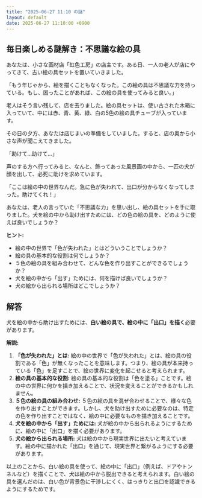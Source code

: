 ```yaml
---
title: "2025-06-27 11:10 の謎"
layout: default
date: 2025-06-27 11:10:00 +0900
---
```

## 毎日楽しめる謎解き：不思議な絵の具

あなたは、小さな画材店「虹色工房」の店主です。ある日、一人の老人が店にやってきて、古い絵の具セットを置いていきました。

「もう年じゃから、絵を描くこともなくなった。この絵の具は不思議な力を持っている。もし、困ったことがあれば、この絵の具を使ってみると良い。」

老人はそう言い残して、店を去りました。絵の具セットは、使い古された木箱に入っていて、中には赤、青、黄、緑、白の5色の絵の具チューブが入っています。

その日の夕方、あなたは店じまいの準備をしていました。すると、店の奥から小さな声が聞こえてきました。

「助けて…助けて…」

声のする方へ行ってみると、なんと、飾ってあった風景画の中から、一匹の犬が顔を出して、必死に助けを求めています。

「ここは絵の中の世界なんだ。急に色が失われて、出口が分からなくなってしまった。助けてくれ！」

あなたは、老人の言っていた「不思議な力」を思い出し、絵の具セットを手に取りました。犬を絵の中から助け出すためには、どの色の絵の具を、どのように使えば良いでしょうか？

**ヒント:**

*   絵の中の世界で「色が失われた」とはどういうことでしょうか？
*   絵の具の基本的な役割は何でしょうか？
*   ５色の絵の具を組み合わせて、どんな色を作り出すことができるでしょうか？
*   犬を絵の中から「出す」ためには、何を描けば良いでしょうか？
*   犬の絵から出られる場所はどこでしょうか？

## 解答

犬を絵の中から助け出すためには、**白い絵の具で、絵の中に「出口」を描く**必要があります。

**解説:**

1.  **「色が失われた」とは:** 絵の中の世界で「色が失われた」とは、絵の具の役割である「色」が無くなったことを意味します。つまり、絵の具が本来持っている「色」を足すことで、絵の世界に変化を起こせると考えられます。
2.  **絵の具の基本的な役割:** 絵の具の基本的な役割は「色を塗る」ことです。絵の中の世界に何かを描き加えることで、状況を変えることができるかもしれません。
3.  **５色の絵の具の組み合わせ:** ５色の絵の具を混ぜ合わせることで、様々な色を作り出すことができます。しかし、犬を助け出すために必要なのは、特定の色を作り出すことではなく、絵の中に必要なものを描き加えることです。
4.  **犬を絵の中から「出す」ためには:** 犬が絵の中から出られるようにするために、絵の中に「出口」を描く必要があります。
5.  **犬の絵から出られる場所:** 犬は絵の中から現実世界に出たいと考えています。絵の中に描かれた「出口」を通じて、現実世界と繋がるようにする必要があります。

以上のことから、白い絵の具を使って、絵の中に「出口」（例えば、ドアやトンネルなど）を描くことで、犬は絵の中から脱出できると考えられます。白い絵の具を選んだのは、白い色が背景色に干渉しにくく、はっきりと出口を認識できるようにするためです。
